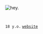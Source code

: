 ![hey.](https://i.imgur.com/uEtISZ7.png)
```
 
```
`18 y.o.`  [`website`](https://solluxcaptor.neocities.org/ "this is my only public social media.")
```
 
```

